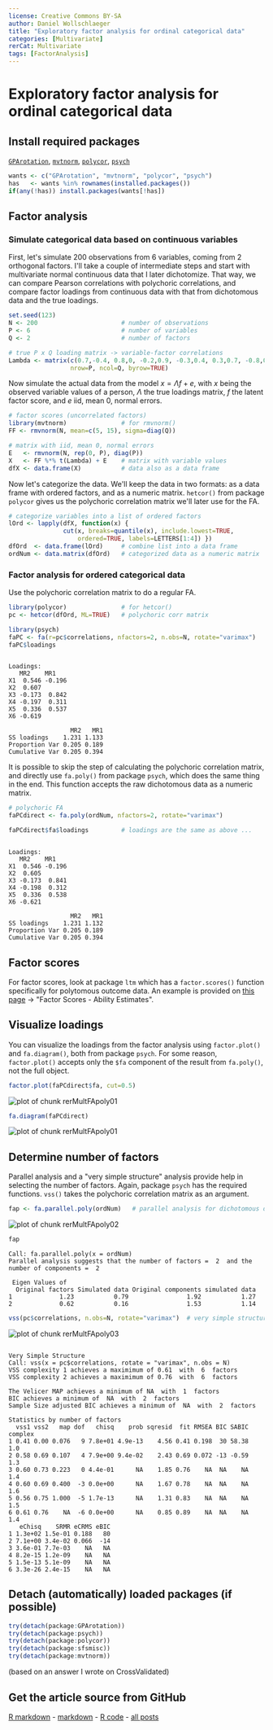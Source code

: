 ```yaml
---
license: Creative Commons BY-SA
author: Daniel Wollschlaeger
title: "Exploratory factor analysis for ordinal categorical data"
categories: [Multivariate]
rerCat: Multivariate
tags: [FactorAnalysis]
---
```


Exploratory factor analysis for ordinal categorical data
=========================

Install required packages
-------------------------

[`GPArotation`](http://cran.r-project.org/package=GPArotation), [`mvtnorm`](http://cran.r-project.org/package=mvtnorm), [`polycor`](http://cran.r-project.org/package=polycor), [`psych`](http://cran.r-project.org/package=psych)


```r
wants <- c("GPArotation", "mvtnorm", "polycor", "psych")
has   <- wants %in% rownames(installed.packages())
if(any(!has)) install.packages(wants[!has])
```

Factor analysis
-------------------------

### Simulate categorical data based on continuous variables

First, let's simulate 200 observations from 6 variables, coming from 2 orthogonal factors. I'll take a couple of intermediate steps and start with multivariate normal continuous data that I later dichotomize. That way, we can compare Pearson correlations with polychoric correlations, and compare factor loadings from continuous data with that from dichotomous data and the true loadings.


```r
set.seed(123)
N <- 200                       # number of observations
P <- 6                         # number of variables
Q <- 2                         # number of factors

# true P x Q loading matrix -> variable-factor correlations
Lambda <- matrix(c(0.7,-0.4, 0.8,0, -0.2,0.9, -0.3,0.4, 0.3,0.7, -0.8,0.1),
                 nrow=P, ncol=Q, byrow=TRUE)
```

Now simulate the actual data from the model $x = \Lambda f + e$, with $x$ being the observed variable values of a person, $\Lambda$ the true loadings matrix, $f$ the latent factor score, and $e$ iid, mean 0, normal errors.


```r
# factor scores (uncorrelated factors)
library(mvtnorm)               # for rmvnorm()
FF <- rmvnorm(N, mean=c(5, 15), sigma=diag(Q))

# matrix with iid, mean 0, normal errors
E   <- rmvnorm(N, rep(0, P), diag(P))
X   <- FF %*% t(Lambda) + E    # matrix with variable values
dfX <- data.frame(X)           # data also as a data frame
```

Now let's categorize the data. We'll keep the data in two formats: as a data frame with ordered factors, and as a numeric matrix. `hetcor()` from package `polycor` gives us the polychoric correlation matrix we'll later use for the FA.


```r
# categorize variables into a list of ordered factors
lOrd <- lapply(dfX, function(x) {
               cut(x, breaks=quantile(x), include.lowest=TRUE,
                   ordered=TRUE, labels=LETTERS[1:4]) })
dfOrd  <- data.frame(lOrd)     # combine list into a data frame
ordNum <- data.matrix(dfOrd)   # categorized data as a numeric matrix
```

### Factor analysis for ordered categorical data

Use the polychoric correlation matrix to do a regular FA.


```r
library(polycor)               # for hetcor()
pc <- hetcor(dfOrd, ML=TRUE)   # polychoric corr matrix
```


```r
library(psych)
faPC <- fa(r=pc$correlations, nfactors=2, n.obs=N, rotate="varimax")
faPC$loadings
```

```

Loadings:
   MR2    MR1   
X1  0.546 -0.196
X2  0.607       
X3 -0.173  0.842
X4 -0.197  0.311
X5  0.336  0.537
X6 -0.619       

                 MR2   MR1
SS loadings    1.231 1.133
Proportion Var 0.205 0.189
Cumulative Var 0.205 0.394
```

It is possible to skip the step of calculating the polychoric correlation matrix, and directly use `fa.poly()` from package `psych`, which does the same thing in the end. This function accepts the raw dichotomous data as a numeric matrix.


```r
# polychoric FA
faPCdirect <- fa.poly(ordNum, nfactors=2, rotate="varimax")
```


```r
faPCdirect$fa$loadings         # loadings are the same as above ...
```

```

Loadings:
   MR2    MR1   
X1  0.546 -0.196
X2  0.605       
X3 -0.173  0.841
X4 -0.198  0.312
X5  0.336  0.538
X6 -0.621       

                 MR2   MR1
SS loadings    1.231 1.132
Proportion Var 0.205 0.189
Cumulative Var 0.205 0.394
```

Factor scores
-------------------------

For factor scores, look at package `ltm` which has a `factor.scores()` function specifically for polytomous outcome data. An example is provided on [this page](http://eur.academia.edu/DimitrisRizopoulos/Teaching) -> "Factor Scores - Ability Estimates".

Visualize loadings
-------------------------

You can visualize the loadings from the factor analysis using `factor.plot()` and `fa.diagram()`, both from package `psych`. For some reason, `factor.plot()` accepts only the `$fa` component of the result from `fa.poly()`, not the full object.


```r
factor.plot(faPCdirect$fa, cut=0.5)
```

![plot of chunk rerMultFApoly01](../content/assets/figure/rerMultFApoly01-1.png) 

```r
fa.diagram(faPCdirect)
```

![plot of chunk rerMultFApoly01](../content/assets/figure/rerMultFApoly01-2.png) 

Determine number of factors
-------------------------

Parallel analysis and a "very simple structure" analysis provide help in selecting the number of factors. Again, package `psych` has the required functions. `vss()` takes the polychoric correlation matrix as an argument.


```r
fap <- fa.parallel.poly(ordNum)   # parallel analysis for dichotomous data
```

![plot of chunk rerMultFApoly02](../content/assets/figure/rerMultFApoly02-1.png) 


```r
fap
```

```
Call: fa.parallel.poly(x = ordNum)
Parallel analysis suggests that the number of factors =  2  and the number of components =  2 

 Eigen Values of 
  Original factors Simulated data Original components simulated data
1             1.23           0.79                1.92           1.27
2             0.62           0.16                1.53           1.14
```

```r
vss(pc$correlations, n.obs=N, rotate="varimax")  # very simple structure
```

![plot of chunk rerMultFApoly03](../content/assets/figure/rerMultFApoly03-1.png) 

```

Very Simple Structure
Call: vss(x = pc$correlations, rotate = "varimax", n.obs = N)
VSS complexity 1 achieves a maximimum of 0.61  with  6  factors
VSS complexity 2 achieves a maximimum of 0.76  with  6  factors

The Velicer MAP achieves a minimum of NA  with  1  factors 
BIC achieves a minimum of  NA  with  2  factors
Sample Size adjusted BIC achieves a minimum of  NA  with  2  factors

Statistics by number of factors 
  vss1 vss2   map dof   chisq    prob sqresid  fit RMSEA BIC SABIC complex
1 0.41 0.00 0.076   9 7.8e+01 4.9e-13    4.56 0.41 0.198  30 58.38     1.0
2 0.58 0.69 0.107   4 7.9e+00 9.4e-02    2.43 0.69 0.072 -13 -0.59     1.3
3 0.60 0.73 0.223   0 4.4e-01      NA    1.85 0.76    NA  NA    NA     1.4
4 0.60 0.69 0.400  -3 0.0e+00      NA    1.67 0.78    NA  NA    NA     1.6
5 0.56 0.75 1.000  -5 1.7e-13      NA    1.31 0.83    NA  NA    NA     1.5
6 0.61 0.76    NA  -6 0.0e+00      NA    0.85 0.89    NA  NA    NA     1.4
   eChisq    SRMR eCRMS eBIC
1 1.3e+02 1.5e-01 0.188   80
2 7.1e+00 3.4e-02 0.066  -14
3 3.6e-01 7.7e-03    NA   NA
4 8.2e-15 1.2e-09    NA   NA
5 1.5e-13 5.1e-09    NA   NA
6 3.3e-26 2.4e-15    NA   NA
```

Detach (automatically) loaded packages (if possible)
-------------------------


```r
try(detach(package:GPArotation))
try(detach(package:psych))
try(detach(package:polycor))
try(detach(package:sfsmisc))
try(detach(package:mvtnorm))
```

(based on an answer I wrote on CrossValidated)

Get the article source from GitHub
----------------------------------------------

[R markdown](https://github.com/dwoll/RExRepos/raw/master/Rmd/multFApoly.Rmd) - [markdown](https://github.com/dwoll/RExRepos/raw/master/md/multFApoly.md) - [R code](https://github.com/dwoll/RExRepos/raw/master/R/multFApoly.R) - [all posts](https://github.com/dwoll/RExRepos/)
